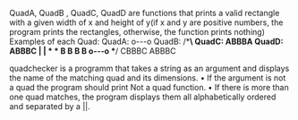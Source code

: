 QuadA, QuadB , QuadC, QuadD are functions that prints a valid rectangle with a given width of x and height of y(if x and y are positive numbers, the program prints the rectangles, otherwise, the function prints nothing)
Examples of each Quad:
QuadA:  o---o                  QuadB:  /***\         QuadC: ABBBA      QuadD:  ABBBC
        |   |                          *   *                B   B              B   B
        o---o                          \***/                CBBBC              ABBBC


quadchecker is a programm that takes a string as an argument and displays the name of the matching quad and its dimensions.
•	If the argument is not a quad the program should print Not a quad function.
•	If there is more than one quad matches, the program displays them all alphabetically ordered and separated by a ||.
